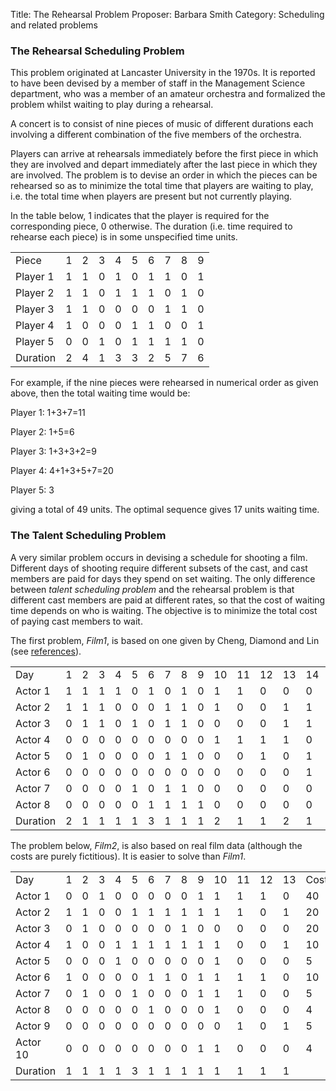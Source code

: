 Title:    The Rehearsal Problem
Proposer: Barbara Smith
Category: Scheduling and related problems

<H3>The Rehearsal Scheduling Problem</H3>

This problem originated at Lancaster University in the 1970s. It is reported to have been devised by a member of staff in the Management Science department, who was a member of an amateur orchestra and formalized the problem whilst waiting to play during a rehearsal.

A concert is to consist of nine pieces of music of different durations each involving a different combination of the five members of the orchestra.

Players can arrive at rehearsals immediately before the first piece in which they are involved and depart immediately after the last piece in which they are involved. The problem is to devise an order in which the pieces can be rehearsed  so as to minimize the total time that players are waiting to play, i.e. the total time when players are present but not currently playing.

In the table below, 1 indicates that the player is required for the corresponding  piece, 0 otherwise. The duration (i.e. time required to rehearse each piece) is in some unspecified time units.


<TABLE>
   <TR><TD>Piece </TD><TD>   1 </TD><TD>  2</TD><TD>   3 </TD><TD>  4 </TD><TD>  5</TD><TD>   6 </TD><TD>  7</TD><TD>   8</TD><TD>   9 </TR>
   <TR><TD>Player 1 </TD><TD> 1 </TD><TD>  1 </TD><TD>  0</TD><TD>   1</TD><TD>   0</TD><TD>   1</TD><TD>   1</TD><TD>   0</TD><TD>   1 </TR>
   <TR><TD>Player 2</TD><TD>  1</TD><TD>   1</TD><TD>   0</TD><TD>   1</TD><TD>   1</TD><TD>   1</TD><TD>   0</TD><TD>   1</TD><TD>   0 </TR>
   <TR><TD>Player 3</TD><TD>  1 </TD><TD>  1 </TD><TD>  0 </TD><TD>  0 </TD><TD>  0 </TD><TD>  0 </TD><TD>  1 </TD><TD>  1 </TD><TD>  0 </TR>
   <TR><TD>Player 4 </TD><TD> 1 </TD><TD>  0 </TD><TD>  0 </TD><TD>  0 </TD><TD>  1 </TD><TD>  1 </TD><TD>  0 </TD><TD>  0 </TD><TD>  1 </TR>
   <TR><TD>Player 5</TD><TD>  0 </TD><TD>  0 </TD><TD>  1 </TD><TD>  0 </TD><TD>  1 </TD><TD>  1 </TD><TD>  1 </TD><TD>  1 </TD><TD>  0 </TR>
<TR><TD>Duration </TD><TD> 2 </TD><TD>  4 </TD><TD>  1 </TD><TD>  3 </TD><TD>  3 </TD><TD>  2 </TD><TD>  5 </TD><TD>  7 </TD><TD>  6 </TR>
</TABLE>


For example, if the nine  pieces were rehearsed in numerical order as given above, then the total waiting time would be:

Player 1: 1+3+7=11

Player 2: 1+5=6

Player 3: 1+3+3+2=9

Player 4: 4+1+3+5+7=20

Player 5: 3

giving a total of 49 units.  The optimal sequence gives 17 units waiting time.

<H3>The Talent Scheduling Problem</H3>

A very similar problem occurs in devising a schedule for shooting a film. Different days of shooting require different subsets of the cast, and cast members are paid for days they spend on set waiting. The only difference between <EM>talent scheduling problem</EM> and the rehearsal problem is that different cast members are paid at different rates, so that the cost of waiting time depends on who is waiting. The objective is to minimize the total cost of paying cast members to wait.

The first problem, <I>Film1</I>,  is based on  one given by Cheng, Diamond and Lin (see <A href="references/">references</A>).

<TABLE>
 <TR><TD>  Day   </TD><TD>  1 </TD><TD > 2 </TD><TD >  3 </TD><TD >  4 </TD><TD >  5 </TD><TD >  6 </TD><TD >  7 </TD><TD >  8 </TD><TD >  9 </TD><TD >  10 </TD><TD >  11
</TD><TD >  12 </TD><TD >  13 </TD><TD >  14 </TD><TD >  15 </TD><TD >  16 </TD><TD >  17 </TD><TD >  18 </TD><TD >  19 </TD><TD >  20 </TD><TD >  Cost/100  </TD></TR>
<TR><TD>Actor 1   </TD><TD> 1 </TD><TD> 1 </TD><TD>  1 </TD><TD>  1 </TD><TD>  0 </TD><TD>  1 </TD><TD>  0 </TD><TD>  1 </TD><TD>  0 </TD><TD>  1 </TD><TD>  1 </TD><TD>  0
 </TD><TD>  0 </TD><TD>  0 </TD><TD>  0 </TD><TD>  0 </TD><TD>  0 </TD><TD>  0 </TD><TD>  0 </TD><TD>  0 </TD><TD>  10</TD></TR>
<TR><TD>Actor 2   </TD><TD> 1 </TD><TD> 1 </TD><TD>  1 </TD><TD>  0 </TD><TD>  0 </TD><TD>  0 </TD><TD>  1 </TD><TD>  1 </TD><TD>  0 </TD><TD>  1 </TD><TD>  0 </TD><TD>  0
 </TD><TD>  1 </TD><TD>   1 </TD><TD>   1 </TD><TD>   0 </TD><TD>   1 </TD><TD>   0 </TD><TD>   0 </TD><TD>   1</TD><TD>  4</TD></TR>
<TR><TD>Actor 3   </TD><TD> 0 </TD><TD> 1 </TD><TD>  1 </TD><TD>  0 </TD><TD>  1 </TD><TD>  0 </TD><TD>  1 </TD><TD>  1 </TD><TD>  0 </TD><TD>  0 </TD><TD>  0 </TD><TD>  0
 </TD><TD>  1 </TD><TD>   1 </TD><TD>   1 </TD><TD>   0 </TD><TD>   0 </TD><TD>   0 </TD><TD>   0 </TD><TD>   0</TD><TD>  5</TD></TR>
<TR><TD>Actor 4   </TD><TD> 0 </TD><TD> 0 </TD><TD>  0 </TD><TD>  0 </TD><TD>  0 </TD><TD>  0 </TD><TD>  0 </TD><TD>  0 </TD><TD>  0 </TD><TD>  1 </TD><TD>  1 </TD><TD>  1
 </TD><TD>  1 </TD><TD>   0 </TD><TD>   0 </TD><TD>   0 </TD><TD>   0 </TD><TD>   0 </TD><TD>   0 </TD><TD>   0</TD><TD>  5</TD></TR>
<TR><TD>Actor 5   </TD><TD> 0 </TD><TD> 1 </TD><TD>  0 </TD><TD>  0 </TD><TD>  0 </TD><TD>  0 </TD><TD>  1 </TD><TD>  1 </TD><TD>  0 </TD><TD>  0 </TD><TD>  0 </TD><TD>  1
 </TD><TD>  0 </TD><TD>   1 </TD><TD>   0 </TD><TD>   0 </TD><TD>   0 </TD><TD>   1 </TD><TD>   1 </TD><TD>   1</TD><TD>  5</TD></TR>
<TR><TD>Actor 6   </TD><TD> 0 </TD><TD> 0 </TD><TD>  0 </TD><TD>  0 </TD><TD>  0 </TD><TD>  0 </TD><TD>  0 </TD><TD>  0 </TD><TD>  0 </TD><TD>  0 </TD><TD>  0 </TD><TD>  0
 </TD><TD>  0 </TD><TD>   1 </TD><TD>   1 </TD><TD>   1 </TD><TD>   1 </TD><TD>   1 </TD><TD>   0 </TD><TD>   0</TD><TD>  40 </TD></TR>
<TR><TD>Actor 7   </TD><TD> 0 </TD><TD> 0 </TD><TD>  0 </TD><TD>  0 </TD><TD>  1 </TD><TD>  0 </TD><TD>  1 </TD><TD>  1 </TD><TD>  0 </TD><TD>  0 </TD><TD>  0 </TD><TD>  0
 </TD><TD>  0 </TD><TD>   0 </TD><TD>   1 </TD><TD>   0 </TD><TD>   0 </TD><TD>   0 </TD><TD>   0 </TD><TD>   0</TD><TD> 4 </TD></TR>
<TR><TD>Actor 8   </TD><TD> 0 </TD><TD> 0 </TD><TD>  0 </TD><TD>  0 </TD><TD>  0 </TD><TD>  1 </TD><TD>  1 </TD><TD>  1 </TD><TD>  1 </TD><TD>  0 </TD><TD>  0 </TD><TD>  0
 </TD><TD>  0 </TD><TD>   0 </TD><TD>   0 </TD><TD>   0 </TD><TD>   0 </TD><TD>   0 </TD><TD>   0 </TD><TD>   0</TD><TD>  20</TD></TR>
<TR><TD>Duration   </TD><TD> 2 </TD><TD> 1 </TD><TD>  1 </TD><TD>  1 </TD><TD>  1 </TD><TD>  3 </TD><TD>  1 </TD><TD>  1 </TD><TD>  1 </TD><TD>  2 </TD><TD>  1 </TD><TD>  1
 </TD><TD>  2 </TD><TD>  1 </TD><TD>  2 </TD><TD>  1 </TD><TD>  1 </TD><TD>  2 </TD><TD>  1 </TD><TD>  1</TD></TR>
</TABLE>


The problem below, <I>Film2</I>, is also based on real film data (although the costs are purely fictitious).  It is easier to solve than <I>Film1</I>.


<TABLE>
<TR><TD>Day     </TD><TD>   1 </TD><TD>  2 </TD><TD>  3 </TD><TD>  4 </TD><TD>  5 </TD><TD>  6 </TD><TD>  7 </TD><TD>  8 </TD><TD>  9 </TD><TD>  10 </TD><TD>  11 </TD><TD> 12 </TD><TD>  13</TD><TD >  Cost/100  </TD></TR>
<TR><TD>Actor 1 </TD><TD>  0 </TD><TD>  0 </TD><TD> 1 </TD><TD> 0 </TD><TD> 0 </TD><TD> 0 </TD><TD> 0 </TD><TD> 0 </TD><TD> 1 </TD><TD> 1 </TD><TD> 1 </TD><TD> 1 </TD><TD> 0 </TD><TD> 40 </TD></TR>
<TR><TD>Actor 2 </TD><TD>  1 </TD><TD> 1 </TD><TD> 0 </TD><TD> 0 </TD><TD> 1 </TD><TD> 1 </TD><TD> 1 </TD><TD> 1 </TD><TD> 1 </TD><TD> 1 </TD><TD> 1 </TD><TD> 0 </TD><TD> 1 </TD><TD> 20 </TD></TR>
<TR><TD>Actor 3  </TD><TD> 0 </TD><TD> 1 </TD><TD> 0 </TD><TD> 0 </TD><TD> 0 </TD><TD> 0 </TD><TD> 0 </TD><TD> 1 </TD><TD> 0 </TD><TD> 0 </TD><TD> 0 </TD><TD> 0 </TD><TD> 0 </TD><TD> 20  </TD></TR>
<TR><TD>Actor 4  </TD><TD> 1 </TD><TD> 0 </TD><TD> 0 </TD><TD> 1 </TD><TD> 1 </TD><TD> 1 </TD><TD> 1 </TD><TD> 1 </TD><TD> 1 </TD><TD> 1 </TD><TD> 0 </TD><TD> 0 </TD><TD> 1</TD><TD> 10 </TD></TR>
<TR><TD>Actor 5  </TD><TD> 0 </TD><TD> 0 </TD><TD> 0 </TD><TD> 1 </TD><TD> 0 </TD><TD> 0 </TD><TD> 0 </TD><TD> 0 </TD><TD> 0 </TD><TD> 1 </TD><TD> 0 </TD><TD> 0 </TD><TD> 0 </TD><TD> 5 </TD></TR>
<TR><TD>Actor 6  </TD><TD> 1 </TD><TD> 0 </TD><TD> 0 </TD><TD> 0 </TD><TD> 0 </TD><TD> 1 </TD><TD> 1 </TD><TD> 0 </TD><TD> 1 </TD><TD> 1 </TD><TD> 1 </TD><TD> 1 </TD><TD> 0 </TD><TD> 10 </TD></TR>
<TR><TD>Actor 7  </TD><TD> 0 </TD><TD> 1 </TD><TD> 0 </TD><TD> 0 </TD><TD> 1 </TD><TD> 0 </TD><TD> 0 </TD><TD> 0 </TD><TD> 1 </TD><TD> 1 </TD><TD> 1 </TD><TD> 0 </TD><TD> 0 </TD><TD> 5 </TD></TR>
<TR><TD>Actor 8  </TD><TD> 0 </TD><TD> 0 </TD><TD> 0 </TD><TD> 0 </TD><TD> 0 </TD><TD> 1 </TD><TD> 0 </TD><TD> 0 </TD><TD> 0 </TD><TD> 1 </TD><TD> 0 </TD><TD> 0 </TD><TD> 0  </TD><TD> 4 </TD></TR>
<TR><TD>Actor 9  </TD><TD> 0 </TD><TD> 0 </TD><TD> 0 </TD><TD> 0 </TD><TD> 0 </TD><TD> 0 </TD><TD> 0 </TD><TD> 0 </TD><TD> 0 </TD><TD> 0 </TD><TD> 1 </TD><TD> 0 </TD><TD> 1 </TD><TD> 5 </TD></TR>
<TR><TD>Actor 10 </TD><TD> 0 </TD><TD> 0 </TD><TD> 0 </TD><TD> 0 </TD><TD> 0 </TD><TD> 0 </TD><TD> 0 </TD><TD> 0 </TD><TD> 1 </TD><TD> 1 </TD><TD> 0 </TD><TD> 0 </TD><TD>  0 </TD><TD>  4 </TD></TR>
<TR><TD>Duration   </TD><TD> 1 </TD><TD> 1 </TD><TD>  1 </TD><TD>  1 </TD><TD>  3 </TD><TD>  1 </TD><TD>  1 </TD><TD>  1 </TD><TD>  1 </TD><TD>  1 </TD><TD>  1 </TD><TD>  1 </TD><TD> 1</TD></TR>
</TABLE>


